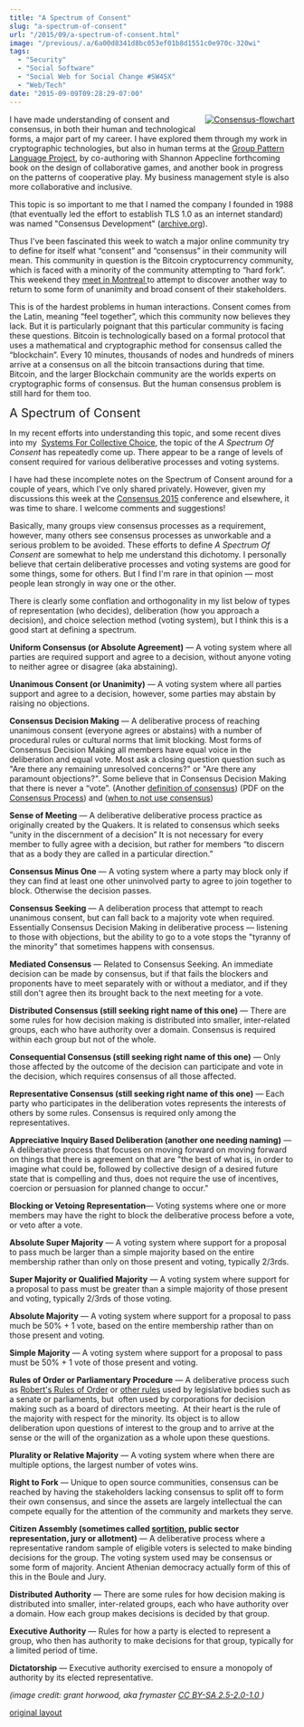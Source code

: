 ```yaml
---
title: "A Spectrum of Consent"
slug: "a-spectrum-of-consent"
url: "/2015/09/a-spectrum-of-consent.html"
image: "/previous/.a/6a00d8341d8bc053ef01b8d1551c0e970c-320wi"
tags:
  - "Security"
  - "Social Software"
  - "Social Web for Social Change #SW4SX"
  - "Web/Tech"
date: "2015-09-09T09:28:29-07:00"
---
```

<p><a class="asset-img-link" href="/previous/.a/6a00d8341d8bc053ef01b8d1551c0e970c-pi" style="float: right;"><img alt="Consensus-flowchart" class="asset  asset-image at-xid-6a00d8341d8bc053ef01b8d1551c0e970c img-responsive" src="/previous/.a/6a00d8341d8bc053ef01b8d1551c0e970c-320wi" style="margin: 0px 0px 5px 5px;" title="Consensus-flowchart" /></a>I have made understanding of consent and consensus, in both their human and technological forms, a major part of my career. I have explored them through my work in cryptographic technologies, but also in human terms at the&#0160;<a href="http://groupworksdeck.org/" target="_self" title="Group Pattern Language Project">Group Pattern Language Project</a>, by co-authoring with Shannon Appecline forthcoming book on the design of collaborative games, and another book in progress on the patterns of cooperative play. My business management style is also more collaborative and inclusive.</p>
<p>This topic is so important to me that I named the company I founded in 1988 (that eventually led the effort to establish TLS 1.0 as an internet standard) was named &quot;Consensus Development&quot; (<a href="https://web.archive.org/web/19980709005818/http://www.consensus.com/" target="_self">archive.org</a>).</p>
<p>Thus&#0160;I&#39;ve been fascinated this week to watch a major online community try to define for itself what “consent” and “consensus” in their community will mean.&#0160;This community in question is the Bitcoin cryptocurrency community, which is faced with a minority of the community attempting to “hard fork”. This weekend they <a href="https://scalingbitcoin.org/montreal2015/" target="_self">meet in Montreal </a>to attempt to discover another way to return to some form of unanimity and broad consent of their stakeholders.</p>
<p>This is of the hardest problems in human interactions. Consent comes from the Latin, meaning “feel together”, which this community now believes they lack. But&#0160;it is particularly poignant that this particular community is facing these questions. Bitcoin is technologically based on a formal protocol that uses a mathematical and cryptographic method for consensus called the “blockchain”. Every 10 minutes, thousands of nodes and hundreds of miners arrive at a consensus on all the bitcoin transactions during that time. Bitcoin, and the larger Blockchain community are the worlds experts on cryptographic forms of consensus. But the human consensus problem is still hard for them too.</p>
<p><span style="font-size: 1.5em;">A Spectrum of Consent</span></p>
<p>In my recent efforts into understanding this topic, and some recent dives into my &#0160;<a href="/2005/12/systems_for_col.html" target="_self" title="Systems for Collective Choice (start of series)">Systems For Collective Choice</a>,&#0160;the topic of the <em>A Spectrum Of Consent</em>&#0160;has repeatedly come up. There appear to be a range of levels of consent required for various deliberative processes and voting systems.</p>
<p>I have had these incomplete notes on the Spectrum of Consent around for a couple of years, which I&#39;ve only shared privately. However, given my discussions this week at the&#0160;<a href="http://www.coindesk.com/events/consensus-2015/" target="_self">Consensus 2015</a>&#0160;conference and elsewhere, it was time to share. I welcome comments and suggestions!</p>
<p>Basically, many groups view consensus processes as a requirement, however, many others see consensus processes as unworkable and a serious problem to be avoided. These efforts to define <em>A Spectrum Of Consent</em> are somewhat to help me understand this dichotomy. I personally believe that certain deliberative processes and voting systems are good for some things, some for others. But I find I&#39;m rare in that opinion — most people lean strongly in way one or the other.</p>
<p>There is clearly some conflation and orthogonality in my list below of types of representation (who decides), deliberation (how you approach a decision), and choice selection method (voting system), but I think this is a good start at defining a spectrum.</p>
<p><strong>Uniform Consensus (or Absolute Agreement)</strong> — A voting system where all parties are required support and agree to a decision, without anyone voting to neither agree or disagree (aka abstaining).</p>
<p><strong>Unanimous Consent (or Unanimity)</strong> — A voting system where all parties support and agree to a decision, however, some parties may abstain by raising no objections.</p>
<p><strong>Consensus Decision Making</strong> — A deliberative process of reaching unanimous consent (everyone agrees or abstains) with a number of procedural rules or cultural norms that limit blocking. Most forms of Consensus Decision Making all members have equal voice in the deliberation and equal vote. Most ask a closing question question such as &quot;Are there any remaining unresolved concerns?&quot; or &quot;Are there any paramount objections?&quot;. Some believe that in Consensus Decision Making that there is never a “vote”. (Another <a href="http://www.community4me.com/consensus.html" target="_self">definition of consensus</a>) (PDF on the <a href="http://seedsforchange.org.uk/consensus.pdf" target="_self" title="Consensus PDF">Consensus Process</a>) and (<a href="https://rhizomenetwork.wordpress.com/2011/05/30/when-not-to-use-consensus/" target="_self" title="When to not use Consensus">when to not use consensus</a>)</p>
<p><strong>Sense of Meeting</strong> — A deliberative deliberative process practice as originally created by the Quakers. It is related to consensus which seeks “unity in the discernment of a decision” It is not necessary for every member to fully agree with a decision, but rather for members “to discern that as a body they are called in a particular direction.”</p>
<p><strong>Consensus Minus One</strong> — A voting system where a party may block only if they can find at least one other uninvolved party to agree to join together to block. Otherwise the decision passes.</p>
<p><strong>Consensus Seeking</strong> — A deliberation process that attempt to reach unanimous consent, but can fall back to a majority vote when required. Essentially Consensus Decision Making in deliberative process — listening to those with objections, but the ability to go to a vote stops the &quot;tyranny of the minority&quot; that sometimes happens with consensus.</p>
<p><strong>Mediated Consensus</strong>&#0160;— Related to Consensus Seeking. An immediate decision can be made by consensus, but if that fails the blockers and proponents have to meet separately with or without a mediator, and if they still don&#39;t agree then its brought back to the next meeting for a vote.&#0160;</p>
<p><strong>Distributed Consensus&#0160;(still seeking right name of this one)</strong> — There are some rules for how decision making is distributed into smaller, inter-related groups, each who have authority over a domain. Consensus is required within each group but not of the whole.</p>
<p><strong>Consequential Consensus (still seeking right name of this one)</strong> — Only those affected by the outcome of the decision can participate and vote in the decision, which requires consensus of all those affected.</p>
<p><strong>Representative Consensus (still seeking right name of this one)</strong> — Each party who participates in the deliberation votes represents the interests of others by some rules. Consensus is required only among the representatives.</p>
<p><strong>Appreciative Inquiry Based Deliberation (another one needing naming)</strong> — A deliberative process that focuses on moving forward on moving forward on things that there is agreement on that are &quot;the best of what is, in order to imagine what could be, followed by collective design of a desired future state that is compelling and thus, does not require the use of incentives, coercion or persuasion for planned change to occur.&quot;</p>
<p><strong>Blocking or Vetoing Representation</strong>— Voting systems where one or more members may have the right to block the deliberative process before a vote, or veto after a vote.</p>
<p><strong>Absolute Super Majority</strong> — A voting system where support for a proposal to pass much be larger than a simple majority based on the entire membership rather than only on those present and voting, typically 2/3rds.</p>
<p><strong>Super Majority or Qualified Majority</strong> — A voting system where support for a proposal to pass must be greater than a simple majority of those present and voting, typically 2/3rds of those voting.</p>
<p><strong>Absolute Majority</strong> — A voting system where support for a proposal to pass much be 50% + 1 vote, based on the entire membership rather than on those present and voting.</p>
<p><strong>Simple Majority</strong> — A voting system where support for a proposal to pass must be 50% + 1 vote of those present and voting.</p>
<p><strong>Rules of Order or&#0160;Parliamentary&#0160;Procedure</strong>&#0160;— A deliberative process such as&#0160;<a href="https://en.wikipedia.org/wiki/Robert%27s_Rules_of_Order" target="_self">Robert&#39;s Rules of Order</a>&#0160;or <a href="https://en.wikipedia.org/wiki/Parliamentary_procedure" target="_self">other rules</a>&#0160;used by legislative bodies such as a senate or parliaments,&#0160;but &#0160;often used by corporations for decision making such as a board of directors meeting.&#0160;&#0160;At their heart is the rule of the majority with respect for the minority. Its object is to allow deliberation&#0160;upon questions of interest to the group and to arrive at the sense or the will of the organization as a whole upon these questions.</p>
<p><strong>Plurality or Relative Majority</strong> — A voting system where when there are multiple options, the largest number of votes wins.</p>
<p><strong>Right to Fork</strong> — Unique to open source communities, consensus can be reached by having the stakeholders lacking consensus to split off to form their own consensus, and since the assets are largely intellectual the can compete equally for the attention of the community and markets they serve.</p>
<p><strong>Citizen Assembly (sometimes called <a href="https://en.wikipedia.org/wiki/Sortition" target="_self" title="sortition">sortition</a>, public sector representation, jury or allotment)</strong> — A deliberative process where a representative random sample of eligible voters is selected to make binding decisions for the group. The voting system used may be consensus or some form of majority. Ancient Athenian democracy actually form of this of this in the Boule and Jury.</p>
<p><strong>Distributed Authority</strong> — There are some rules for how decision making is distributed into smaller, inter-related groups, each who have authority over a domain. How each group makes decisions is decided by that group.</p>
<p><strong>Executive Authority</strong> — Rules for how a party is elected to represent a group, who then has authority to make decisions for that group, typically for a limited period of time.</p>
<p><strong>Dictatorship</strong> — Executive authority exercised to ensure a monopoly of authority by its elected representative.</p>
<p><span><em>(image credit:&#0160;grant horwood, aka frymaster <a href="http://creativecommons.org/licenses/by-sa/2.5-2.0-1.0" target="_self">CC BY-SA 2.5-2.0-1.0&#0160;</a>)</em></span></p>
<p class="previous"><a href="/previous/2015/09/a-spectrum-of-consent.html" rel="syndication" class="u-syndication" >original layout</a></p>
